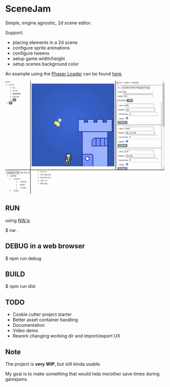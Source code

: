 # SceneJam

Simple, engine agnostic, 2d scene editor.

Support:
 - placing elements in a 2d scene
 - configure sprite animations
 - configure tweens
 - setup game width/height
 - setup scenes background color

An example using the [Phaser Loader](https://github.com/yetanotherportfolio/SceneJamPhaserLib) can be found [here](https://github.com/yetanotherportfolio/SceneJamPhaserExample).

![Screenshot](/screenshots/0_0_1b.gif)

## RUN
using [NW.js](https://nwjs.io/)

$ nw .

## DEBUG in a web browser

$ npm run debug

## BUILD

$ npm run dist

## TODO

- Cookie cutter project starter
- Better asset container handling
- Documentation
- Video demo
- Rework changing working dir and import/export UX

## Note

The project is **very WIP**, but still kinda usable.

My goal is to make something that would help me/other save times during gamejams.
